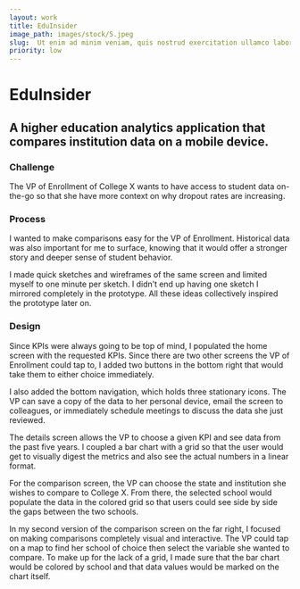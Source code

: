```yaml
---
layout: work
title: EduInsider
image_path: images/stock/5.jpeg
slug:  Ut enim ad minim veniam, quis nostrud exercitation ullamco laboris nisi ut aliquip.
priority: low
---
```


# EduInsider
## A higher education analytics application that compares institution data on a mobile device.

### Challenge
The VP of Enrollment of College X wants to have access to student data on-the-go so that she have more context on why dropout rates are increasing. 

### Process
I wanted to make comparisons easy for the VP of Enrollment. Historical data was also important for me to surface, knowing that it would offer a stronger story and deeper sense of student behavior. 

I made quick sketches and wireframes of the same screen and limited myself to one minute per sketch. I didn’t end up having one sketch I mirrored completely in the prototype. All these ideas collectively inspired the prototype later on. 



### Design
Since KPIs were always going to be top of mind, I populated the home screen with the requested KPIs. Since there are two other screens the VP of Enrollment could tap to, I added two buttons in the bottom right that would take them to either choice immediately. 



I also added the bottom navigation, which holds three stationary icons. The VP can save a copy of the data to her personal device, email the screen to colleagues, or immediately schedule meetings to discuss the data she just reviewed. 


The details screen allows the VP to choose a given KPI and see data from the past five years. I coupled a bar chart with a grid so that the user would get to visually digest the metrics and also see the actual numbers in a linear format. 

For the comparison screen, the VP can choose the state and institution she wishes to compare to College X. From there, the selected school would populate the data in the colored grid so that users could see side by side the gaps between the two schools. 


In my second version of the comparison screen on the far right, I focused on making comparisons completely visual and interactive. The VP could tap on a map to find her school of choice then select the variable she wanted to compare. To make up for the lack of a grid, I made sure that the bar chart would be colored by school and that data values would be marked on the chart itself. 